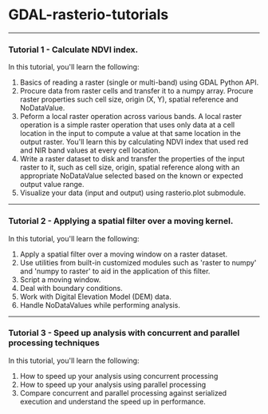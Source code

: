 # GDAL-rasterio-tutorials

____________________________

### Tutorial 1 - Calculate NDVI index.
In this tutorial, you'll learn the following:
1. Basics of reading a raster (single or multi-band) using GDAL Python API. 
2. Procure data from raster cells and transfer it to a numpy array. Procure raster properties such cell size, origin (X, Y), spatial reference and NoDataValue.
3. Peform a local raster operation across various bands. A local raster operation is a simple raster operation that uses only data at a cell location in the input to compute a value at that same location in the output raster. You'll learn this by calculating NDVI index that used red and NIR band values at every cell location.
3. Write a raster dataset to disk and transfer the properties of the input raster to it, such as cell size, origin, spatial reference along with an appropriate NoDataValue selected based on the known or expected output value range. 
4. Visualize your data (input and output) using rasterio.plot submodule.

____________________________
### Tutorial 2 - Applying a spatial filter over a moving kernel.
In this tutorial, you'll learn the following:
1. Apply a spatial filter over a moving window on a raster dataset.
2. Use utilities from built-in customized modules such as 'raster to numpy' and 'numpy to raster' to aid in the application of this filter.
3. Script a moving window.
4. Deal with boundary conditions.
4. Work with Digital Elevation Model (DEM) data.
5. Handle NoDataValues while performing analysis.

____________________________
### Tutorial 3 - Speed up analysis with concurrent and parallel processing techniques
In this tutorial, you'll learn the following:
1. How to speed up your analysis using concurrent processing
2. How to speed up your analysis using parallel processing
3. Compare concurrent and parallel processing against serialized execution and understand the speed up in performance.
